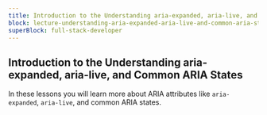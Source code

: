 ```yaml
---
title: Introduction to the Understanding aria-expanded, aria-live, and Common ARIA States
block: lecture-understanding-aria-expanded-aria-live-and-common-aria-states
superBlock: full-stack-developer
---
```


## Introduction to the Understanding aria-expanded, aria-live, and Common ARIA States

In these lessons you will learn more about ARIA attributes like `aria-expanded`, `aria-live`, and common ARIA states.
